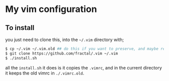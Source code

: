 # My vim configuration

## To install

you just need to clone this, into the `~/.vim` directory with;

```sh
$ cp ~/.vim ~/.vim.old ## do this if you want to preserve, and maybe recover your old configuration in the future
$ git clone https://github.com/fractal/.vim ~/.vim
$ ./install.sh
```

all the `install.sh` it does is it copies the `.vimrc`, and in the current directory
it keeps the old vimrc in `./.vimrc.old`.


